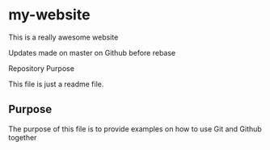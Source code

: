 # my-website

This is a really awesome website 

Updates made on master on Github before rebase 

 Repository Purpose 

This file is just a readme file.

## Purpose

The purpose of this file is to provide examples
on how to use Git and Github together
